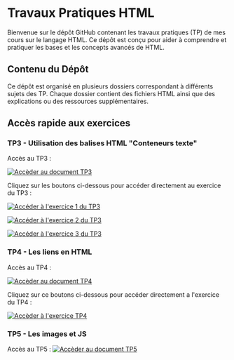 # Travaux Pratiques HTML 

Bienvenue sur le dépôt GitHub contenant les travaux pratiques (TP) de mes cours sur le langage HTML. Ce dépôt est conçu pour aider à comprendre et pratiquer les bases et les concepts avancés de HTML. 

## Contenu du Dépôt 

Ce dépôt est organisé en plusieurs dossiers correspondant à différents sujets des TP. Chaque dossier contient des fichiers HTML ainsi que des explications ou des ressources supplémentaires.


## Accès rapide aux exercices 

### TP3 - Utilisation des balises HTML "Conteneurs texte"

Accès au TP3 :

[![Accèder au document TP3](https://img.shields.io/badge/TP3-HTML_CSS-blue?style=for-the-badge
)](./TP3/TP3-HTML-CSS.pdf)

Cliquez sur les boutons ci-dessous pour accéder directement au exercice du TP3 :

[![Accéder à l'exercice 1 du TP3](https://img.shields.io/badge/Exercice_1-TP3-blue?style=for-the-badge)](./TP3/exercice1_tp3/exercice1_tp3.html)

[![Accéder à l'exercice 2 du TP3](https://img.shields.io/badge/Exercice_2-TP3-blue?style=for-the-badge)](./TP3/exercice2_tp3.html)

[![Accéder à l'exercice 3 du TP3](https://img.shields.io/badge/Exercice_3-TP3-blue?style=for-the-badge)](./TP3/exercice3_tp3/cv.html)

### TP4 - Les liens en HTML

Accès au TP4 :

[![Accèder au document TP4](https://img.shields.io/badge/TP4-HTML_CSS-blue?style=for-the-badge)](./TP4/TP4-Lien.pdf)

Cliquez sur ce boutons ci-dessous pour accéder directement a l'exercice du TP4 :

[![Accèder à l'exercice TP4](https://img.shields.io/badge/Exercice_1-TP4-blue?style=for-the-badge)](./TP4/index.html)

### TP5 - Les images et JS

Accès au TP5 : 
[![Accèder au document TP5](https://img.shields.io/badge/TP6-Images_et_JS-blue?style=for-the-badge)](./TP5/TP3-Image.pdf)



